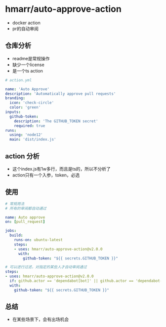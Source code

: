 # hmarr/auto-approve-action

- docker action
- pr的自动审阅

## 仓库分析

- readme是常规操作
- 缺少一个license
- 是一个ts action

```yaml
# action.yml

name: 'Auto Approve'
description: 'Automatically approve pull requests'
branding:
  icon: 'check-circle'
  color: 'green'
inputs:
  github-token:
    description: 'The GITHUB_TOKEN secret'
    required: true
runs:
  using: 'node12'
  main: 'dist/index.js'
```

## action 分析

- 这个index.js有1w多行，而且是ts的，所以不分析了
- action只有一个入参，token，必选

## 使用

```yaml
# 常规用法
# 所有的审阅都自动通过

name: Auto approve
on: [pull_request]

jobs:
  build:
    runs-on: ubuntu-latest
    steps:
    - uses: hmarr/auto-approve-action@v2.0.0
      with:
        github-token: "${{ secrets.GITHUB_TOKEN }}"

# 可以进行过滤，对指定的某些人才自动审阅通过
steps:
- uses: hmarr/auto-approve-action@v2.0.0
  if: github.actor == 'dependabot[bot]' || github.actor == 'dependabot-preview[bot]'
  with:
    github-token: "${{ secrets.GITHUB_TOKEN }}"
```

## 总结

- 在某些场景下，会有出场机会
